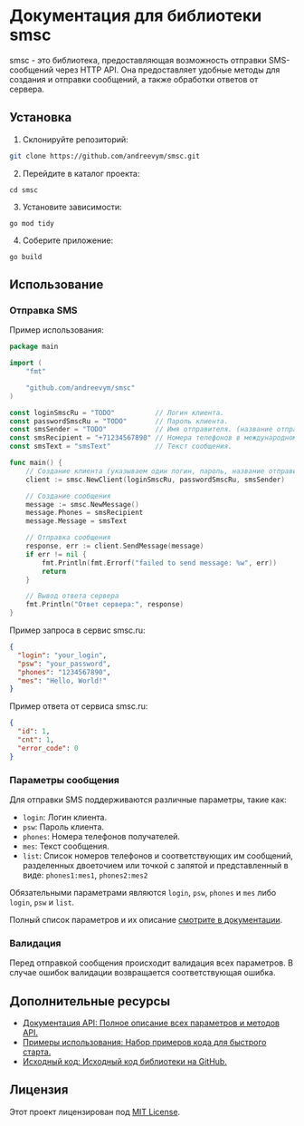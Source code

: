 # Документация для библиотеки smsc

smsc - это библиотека, предоставляющая возможность отправки SMS-сообщений через HTTP API. Она предоставляет удобные методы для создания и отправки сообщений, а также обработки ответов от сервера.

## Установка

1. Склонируйте репозиторий:

```bash
git clone https://github.com/andreevym/smsc.git
```

2. Перейдите в каталог проекта:
```shell
cd smsc
```

3. Установите зависимости:

```shell
go mod tidy
```

4. Соберите приложение:

```shell
go build
```

## Использование

### Отправка SMS

Пример использования:

```go
package main

import (
	"fmt"

	"github.com/andreevym/smsc"
)

const loginSmscRu = "TODO"          // Логин клиента.
const passwordSmscRu = "TODO"       // Пароль клиента.
const smsSender = "TODO"            // Имя отправителя. (название отправителя)
const smsRecipient = "+71234567890" // Номера телефонов в международном формате.
const smsText = "smsText"           // Текст сообщения.

func main() {
	// Создание клиента (указываем один логин, пароль, название отправителя в смс для получателя)
	client := smsc.NewClient(loginSmscRu, passwordSmscRu, smsSender)

	// Создание сообщения
	message := smsc.NewMessage()
	message.Phones = smsRecipient
	message.Message = smsText

	// Отправка сообщения
	response, err := client.SendMessage(message)
	if err != nil {
		fmt.Println(fmt.Errorf("failed to send message: %w", err))
		return
	}

	// Вывод ответа сервера
	fmt.Println("Ответ сервера:", response)
}
```

Пример запроса в сервис smsc.ru:

```json
{
  "login": "your_login",
  "psw": "your_password",
  "phones": "1234567890",
  "mes": "Hello, World!"
}
```

Пример ответа от сервиса smsc.ru:

```json
{
  "id": 1,
  "cnt": 1,
  "error_code": 0
}
```

### Параметры сообщения

Для отправки SMS поддерживаются различные параметры, такие как:

- `login`: Логин клиента.
- `psw`: Пароль клиента.
- `phones`: Номера телефонов получателей.
- `mes`: Текст сообщения.
- `list`: Список номеров телефонов и соответствующих им сообщений, 
разделенных двоеточием или точкой с запятой и представленный в виде: `phones1:mes1`, `phones2:mes2`

Обязательными параметрами являются `login`, `psw`, `phones` и `mes` либо `login`, `psw` и `list`.

Полный список параметров и их описание [смотрите в документации](https://smsc.ru/api/http/#menu).

### Валидация

Перед отправкой сообщения происходит валидация всех параметров. В случае ошибок валидации возвращается соответствующая ошибка.

## Дополнительные ресурсы

- [Документация API: Полное описание всех параметров и методов API.](https://smsc.ru/api/http/#menu)
- [Примеры использования: Набор примеров кода для быстрого старта.](./example/main.go)
- [Исходный код: Исходный код библиотеки на GitHub.](https://github.com/andreevym/smsc)

## Лицензия
Этот проект лицензирован под [MIT License](LICENSE).
